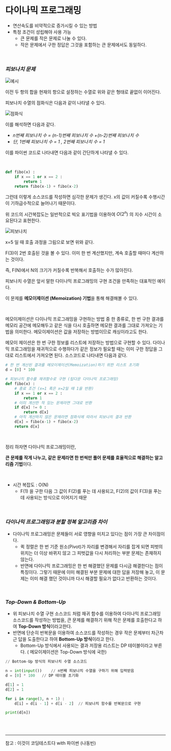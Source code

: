 # 다이나믹 프로그래밍

- 연산속도를 비약적으로 증가시킬 수 있는 방법
- 특정 조건이 성립해야 사용 가능
  - 큰 문제를 작은 문제로 나눌 수 있다.
  - 작은 문제에서 구한 정답은 그것을 포함하는 큰 문제에서도 동일하다.

<br>


### *피보나치 문제*

![예시](https://user-images.githubusercontent.com/68289543/99351325-b5efa200-28e3-11eb-99bb-bf849df88943.png)

이전 두 항의 합을 현재의 항으로 설정하는 수열로 위와 같은 형태로 끝없이 이어진다.

피보나치 수열의 점화식은 다음과 같이 나타낼 수 있다.

![점화식](https://user-images.githubusercontent.com/68289543/99351327-b720cf00-28e3-11eb-9cdf-addfa4555f9a.png)

이를 해석하면 다음과 같다.

- *n번째 피보나치 수 = (n-1)번째 피보나치 수 +(n-2)번째 피보나치 수*
- *단, 1번째 피보나치 수 = 1 , 2번째 피보나치 수 = 1* 

이를 파이썬 코드로 나타내면 다음과 같이 간단하게 나타낼 수 있다.

<br>

``` python
def fibo(x) :
    if x == 1 or x == 2 :
        return 1
    return fibo(x-1) + fibo(x-2)
```

그런데 이렇게 소스코드를 작성하면 심각한 문제가 생긴다. x의 값이 커질수록 수행시간이 기하급수적으로 늘어나기 때문이다. 

위 코드의 시간복잡도는 일반적으로 빅오 표기법을 이용하여 $O(2^n)$ 의 지수 시간이 소요된다고 표현한다.

![피보나치](https://user-images.githubusercontent.com/68289543/99347733-247c3200-28db-11eb-9380-6d1e0d8f421b.png)

x=5 일 때 호출 과정을 그림으로 보면 위와 같다.

F(3)이 2번 호출된 것을 볼 수 있다. 이미 한 번 계산했지만, 계속 호출할 때마다 계산하는 것이다.

즉,  F(N)에서 N의 크기가 커질수록 반복해서 호출하는 수가 많아진다.

피보나치 수열은 앞서 말한 다이나믹 프로그래밍의 구현 조건을 만족하는 대표적인 예이다.

이 문제를 **메모이제이션 (Memoization) 기법**을 통해 해결해볼 수 있다.

<br>

메모이제이션은 다이나믹 프로그래밍을 구현하는 방법 중 한 종류로, 한 번 구한 결과를 메모리 공간에 메모해두고 같은 식을 다시 호출하면 메모한 결과를 그대로 가져오는 기법을 의미한다. 메모이제이션은 값을 저장하는 방법이므로 캐싱이라고도 한다.

메모이 제이션은 한 번 구한 정보를 리스트에 저장하는 방법으로 구현할 수 있다. 다이나믹 프로그래밍을 재귀적으로 수행하다가 같은 정보가 필요할 때는 이미 구한 정답을 그대로 리스트에서 가져오면 된다. 소스코드로 나타내면 다음과 같다.

```python
# 한 번 계산된 결과를 메모이제이션(Memoization)하기 위한 리스트 초기화
d = [0] * 100

# 피보나치 함수를 재귀함수로 구현 (탑다운 다이나믹 프로그래밍)
def fibo(x) :
    # 종료 조건 (x=1 혹은 x=2일 때 1을 반환)
    if x == 1 or x == 2 :
        return 1
    # 이미 계산한 적 있는 문제라면 그대로 반환
    if d[x] != 0 :
        return d[x]
    # 아직 계산하지 않은 문제라면 점화식에 따라서 피보나치 결과 반환
    d[x] = fibo(x-1) + fibo(x-2)
    return d[x]
```

<br>

정리 하자면 다이나믹 프로그래밍이란,

**큰 문제를 작게 나누고, 같은 문제라면 한 번씩만 풀어 문제를 효율적으로 해결하는 알고리즘 기법**이다.

<br>

- 시간 복잡도 : O(N)
  - F(1) 을 구한 다음 그 값이 F(2)를 푸는 데 사용되고, F(2)의 값이 F(3)을 푸는 데 사용되는 방식으로 이어지기 때문

<br>

### *다이나믹 프로그래밍과 분할 정복 알고리즘 차이*

- 다이나믹 프로그래밍은 문제들이 서로 영향을 미치고 있다는 점이 가장 큰 차이점이다.
  - 퀵 정렬은 한 번 기준 원소(Pivot)가 자리를 변경해서 자리를 잡게 되면 피벗의 위치는 더 이상 바뀌지 않고 그 피벗값을 다시 처리하는 부분 문제는 존재하지 않는다.
  - 반면에 다이나믹 프로그래밍은 한 번 해결했던 문제를 다시금 해결한다는 점이 특징이다. 그렇기 때문에 이미 해결된 부분 문제에 대한 답을 저장해 놓고, 이 문제는 이미 해결 했던 것이니까 다시 해결할 필요가 없다고 반환하는 것이다.

<br>

### *Top-Down & Bottom-Up*

- 위 피보나치 수열 구현 소스코드 처럼 재귀 함수를 이용하여 다이나믹 프로그래밍 소스코드를 작성하는 방법을, 큰 문제를 해결하기 위해 작은 문제를 호출한다고 하여 **Top-Down 방식**이라고한다.
- 반면에 단순히 반복문을 이용하여 소스코드를 작성하는 경우 작은 문제부터 차근차근 답을 도출한다고 하여 **Bottom-Up 방식**이라고 한다.
  - Bottom-Up 방식에서 사용되는 결과 저장용 리스트는 DP 테이블이라고 부른다. ( 메모이제이션은 Top-Down 방식에 국한)

```python
// Bottom-Up 방식의 피보나치 수열 소스코드

n = int(input())	// n번째 피보나치 수열을 구하기 위해 입력받음
d = [0] * 100	// DP 테이블 초기화

d[1] = 1
d[2] = 1

for i in range(3, n + 1) :
    d[i] = d[i - 1] + d[i - 2]	// 피보나치 함수를 반복문으로 구현

print(d[n])
```

<br>

<br>

---


참고 : 이것이 코딩테스트다 with 파이썬 (나동빈)
